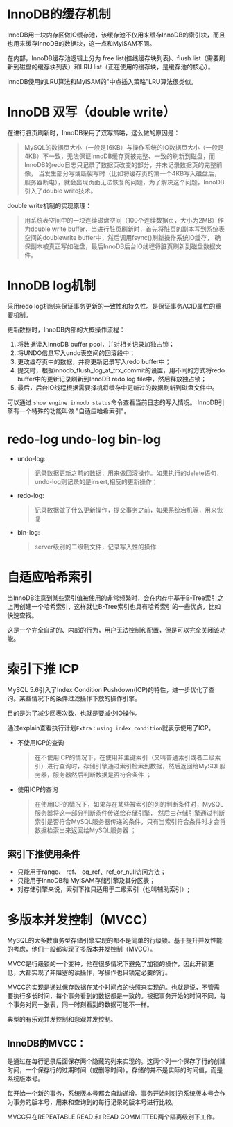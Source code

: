 # InnoDB的缓存机制
InnoDB用一块内存区做IO缓存池，该缓存池不仅用来缓存InnoDB的索引块，而且也用来缓存InnoDB的数据块，这一点和MyISAM不同。

在内部，InnoDB缓存池逻辑上分为 free list(控线缓存块列表)、flush list（需要刷新到磁盘的缓存块列表）和LRU list（正在使用的缓存块，是缓存池的核心）。

InnoDB使用的LRU算法和MyISAM的"中点插入策略"LRU算法很类似。

# InnoDB 双写（double write）
在进行脏页刷新时，InnoDB采用了双写策略，这么做的原因是：
> MySQL的数据页大小（一般是16KB）与操作系统的IO数据页大小（一般是4KB）不一致，无法保证InnoDB缓存页被完整、一致的刷新到磁盘，而InnoDB的redo日志只记录了数据页改变的部分，并未记录数据页的完整前像，
当发生部分写或断裂写时（比如将缓存页的第一个4KB写入磁盘后，服务器断电），就会出现页面无法恢复的问题，为了解决这个问题，InnoDB引入了double write技术。

double write机制的实现原理：
> 用系统表空间中的一块连续磁盘空间（100个连续数据页，大小为2MB）作为double write buffer，当进行脏页刷新时，首先将脏页的副本写到系统表空间的doublewrite buffer中，然后调用fsync()刷新操作系统IO缓存，
> 确保副本被真正写如磁盘，最后InnoDB后台IO线程将脏页刷新到磁盘数据文件。

# InnoDB log机制
采用redo log机制来保证事务更新的一致性和持久性。是保证事务ACID属性的重要机制。

更新数据时，InnoDB内部的大概操作流程：
1. 将数据读入InnoDB buffer pool，并对相关记录加独占锁；
2. 将UNDO信息写入undo表空间的回滚段中；
3. 更改缓存页中的数据，并将更新记录写入redo buffer中；
4. 提交时，根据innodb_flush_log_at_trx_commit的设置，用不同的方式将redo buffer中的更新记录刷新到InnoDB redo log file中，然后释放独占锁；
5. 最后，后台IO线程根据需要择机将缓存中更新过的数据刷新到磁盘文件中。

可以通过 `show engine innodb status`命令查看当前日志的写入情况。
InnoDB引擎有一个特殊的功能叫做 "自适应哈希索引"。

# redo-log undo-log bin-log
- undo-log:
  > 记录数据更新之前的数据，用来做回滚操作。如果执行的delete语句，undo-log则记录的是insert,相反的更新操作；
- redo-log:
  > 记录数据做了什么更新操作，提交事务之前，如果系统宕机等，用来恢复
- bin-log:
  > server级别的二级制文件，记录写入性的操作

# 自适应哈希索引
当InnoDB注意到某些索引值被使用的非常频繁时，会在内存中基于B-Tree索引之上再创建一个哈希索引，这样就让B-Tree索引也具有哈希索引的一些优点，比如快速查找。 

这是一个完全自动的、内部的行为，用户无法控制和配置，但是可以完全关闭该功能。

# 索引下推 ICP
MySQL 5.6引入了Index Condition Pushdown(ICP)的特性，进一步优化了查询。某些情况下的条件过滤操作下放的操作引擎。

目的是为了减少回表次数，也就是要减少IO操作。

通过explain查看执行计划`Extra：using index condition`就表示使用了ICP。
- 不使用ICP的查询
  > 在不使用ICP的情况下，在使用非主键索引（又叫普通索引或者二级索引）进行查询时，存储引擎通过索引检索到数据，然后返回给MySQL服务器，服务器然后判断数据是否符合条件 ；
- 使用ICP的查询
  > 在使用ICP的情况下，如果存在某些被索引的列的判断条件时，MySQL服务器将这一部分判断条件传递给存储引擎，
    然后由存储引擎通过判断索引是否符合MySQL服务器传递的条件，只有当索引符合条件时才会将数据检索出来返回给MySQL服务器 ；

## 索引下推使用条件
- 只能用于range、 ref、 eq_ref、ref_or_null访问方法；
- 只能用于InnoDB和 MyISAM存储引擎及其分区表；
- 对存储引擎来说，索引下推只适用于二级索引（也叫辅助索引）;

# 多版本并发控制（MVCC）
MySQL的大多数事务型存储引擎实现的都不是简单的行级锁。基于提升并发性能的考虑，他们一般都实现了多版本并发控制（MVCC）。

MVCC是行级锁的一个变种，他在很多情况下避免了加锁的操作，因此开销更低，大都实现了非阻塞的读操作，写操作也只锁定必要的行。

MVCC的实现是通过保存数据在某个时间点的快照来实现的。也就是说，不管需要执行多长时间，每个事务看到的数据都是一致的。根据事务开始的时间不同，每个事务对同一张表，同一时刻看到的数据可能不一样。

典型的有乐观并发控制和悲观并发控制。

## InnoDB的MVCC：
是通过在每行记录后面保存两个隐藏的列来实现的。这两个列一个保存了行的创建时间，一个保存行的过期时间（或删除时间）。存储的并不是实际的时间值，而是系统版本号。

每开始一个新的事务，系统版本号都会自动递增。事务开始时刻的系统版本号会作为事务的版本号，用来和查询到的每行记录的版本号进行比较。

MVCC只在REPEATABLE READ 和 READ COMMITTED两个隔离级别下工作。